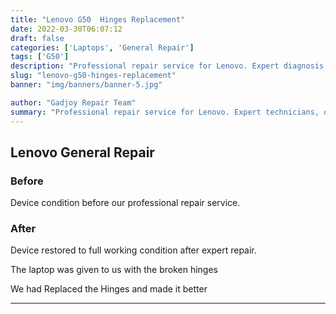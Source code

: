 ```yaml
---
title: "Lenovo G50  Hinges Replacement"
date: 2022-03-30T06:07:12
draft: false
categories: ['Laptops', 'General Repair']
tags: ['G50']
description: "Professional repair service for Lenovo. Expert diagnosis and quality repairs in Bangalore."
slug: "lenovo-g50-hinges-replacement"
banner: "img/banners/banner-5.jpg"

author: "Gadjoy Repair Team"
summary: "Professional repair service for Lenovo. Expert technicians, quality parts, warranty included."
---
```


## Lenovo General Repair

### Before

Device condition before our professional repair service.

### After

Device restored to full working condition after expert repair.

The laptop was given to us with the broken hinges

We had Replaced the Hinges and made it better

---